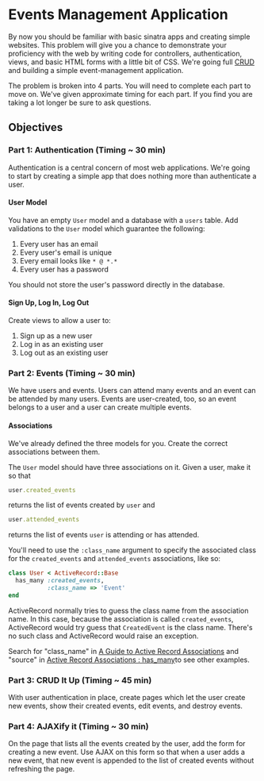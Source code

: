 # Events Management Application
By now you should be familiar with basic sinatra apps and creating simple websites.  This problem will give you a chance to demonstrate your proficiency with the web by writing code for controllers, authentication, views, and basic HTML forms with a little bit of CSS. We're going full [CRUD](http://en.wikipedia.org/wiki/Create,_read,_update_and_delete) and building a simple event-management application.

The problem is broken into 4 parts.  You will need to complete each part to move on. We've given approximate timing for each part.  If you find you are taking a lot longer be sure to ask questions.  

## Objectives

### Part 1: Authentication (Timing ~ 30 min)

Authentication is a central concern of most web applications.  We're going to start by creating a simple app that does nothing more than authenticate a user.


#### User Model

You have an empty `User` model and a database with a `users` table.  Add validations to the `User` model which guarantee the following:

1. Every user has an email
2. Every user's email is unique
3. Every email looks like `* @ *.*`
4. Every user has a password

You should not store the user's password directly in the database.

#### Sign Up, Log In, Log Out

Create views to allow a user to:

1. Sign up as a new user
2. Log in as an existing user
3. Log out as an existing user

### Part 2: Events  (Timing ~ 30 min)
We have users and events.  Users can attend many events and an event can be attended by many users.  Events are user-created, too, so an event belongs to a user and a user can create multiple events.

#### Associations

We've already defined the three models for you.  Create the correct associations between them.

The `User` model should have three associations on it.  Given a user, make it so that

```ruby
user.created_events
```

returns the list of events created by `user` and

```ruby
user.attended_events
```

returns the list of events `user` is attending or has attended.

You'll need to use the `:class_name` argument to specify the associated class for the `created_events` and `attended_events` associations, like so:

```ruby
class User < ActiveRecord::Base
  has_many :created_events,
           :class_name => 'Event'
end
```

ActiveRecord normally tries to guess the class name from the association name.  In this case, because the association is called `created_events`, ActiveRecord would try guess that `CreatedEvent` is the class name.  There's no such class and ActiveRecord would raise an exception.

Search for "class_name" in [A Guide to Active Record Associations](http://guides.rubyonrails.org/association_basics.html)  and "source" in [Active Record Associations : has_many](http://api.rubyonrails.org/classes/ActiveRecord/Associations/ClassMethods.html#method-i-has_many)to see other examples. 

### Part 3: CRUD It Up (Timing ~ 45 min)

With user authentication in place, create pages which let the user create new events, show their created events, edit events, and destroy events.

### Part 4: AJAXify it (Timing ~ 30 min)
On the page that lists all the events created by the user, add the form for creating a new event.  Use AJAX on this form so that when a user adds a new event, that new event is appended to the list of created events without refreshing the page.
